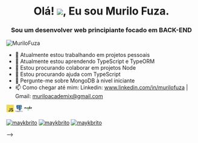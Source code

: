 <h1 align="center">Olá! <img src="https://raw.githubusercontent.com/kaueMarques/kaueMarques/master/hi.gif" width="30px">, Eu sou Murilo Fuza.</h1>

<h3 align="center">Sou um desenvolver web principiante focado em BACK-END</h3>
<p align="left"> <img src="https://komarev.com/ghpvc/?username=MuriloFuza" alt="MuriloFuza" /> </p>


- 🔭 Atualmente estou trabalhando em projetos pessoais
- 🌱 Atualmente estou aprendendo TypeScript e TypeORM
- 👯 Estou procurando colaborar em projetos Node
- 🤔 Estou procurando ajuda com TypeScript
- 💬 Pergunte-me sobre MongoDB à nivel iniciante
- 📫 Como chegar até mim: Linkedin: www.linkedin.com/in/murilofuza | Gmail: muriloacademix@gmail.com

<img src="https://raw.githubusercontent.com/devicons/devicon/master/icons/javascript/javascript-original.svg" alt="javascript" width="20" height="20"/>
<img src="https://raw.githubusercontent.com/devicons/devicon/master/icons/postgresql/postgresql-original-wordmark.svg" alt="postgresql" width="20" height="20"/>
<img src="https://raw.githubusercontent.com/devicons/devicon/master/icons/nodejs/nodejs-original-wordmark.svg" alt="nodejs" width="20" height="20"/></p><p align="center">
  
 <p align="left">
  <a href="https://www.facebook.com/murilofuza/" target="blank"><img align="center" src="https://cdn.jsdelivr.net/npm/simple-icons@3.0.1/icons/facebook.svg" alt="maykbrito" height="20" width="20" /></a>
  <a href=" https://stackoverflow.com/users/13970974/murilo-fuza" target="blank"><img align="center" src="https://cdn.jsdelivr.net/npm/simple-icons@3.0.1/icons/stackoverflow.svg" alt="maykbrito" height="20" width="20" /></a>
  <a href="https://www.linkedin.com/in/murilofuza" target="blank"><img align="center" src="https://cdn.jsdelivr.net/npm/simple-icons@3.0.1/icons/linkedin.svg" alt="maykbrito" height="20" width="20" /></a>
 </p>

-->
